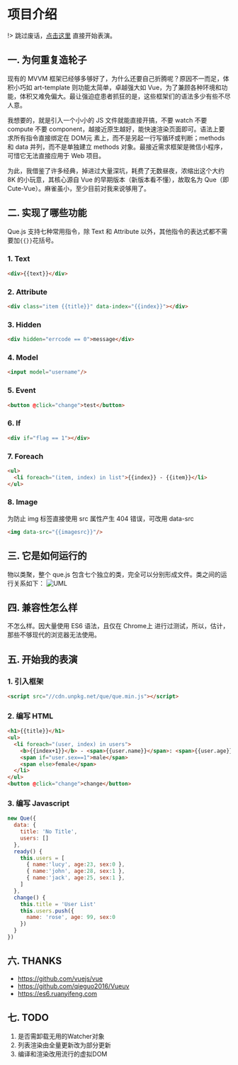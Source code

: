# 项目介绍

!> 跳过废话，[点击这里](#五-开始我的表演) 直接开始表演。

## 一. 为何重复造轮子

现有的 MVVM 框架已经够多够好了，为什么还要自己折腾呢？原因不一而足，体积小巧如 art-template 则功能太简单，卓越强大如 Vue，为了兼顾各种环境和功能，体积又难免偏大。最让强迫症患者抓狂的是，这些框架们的语法多少有些不尽人意。

我想要的，就是引入一个小小的 JS 文件就能直接开搞，不要 watch 不要 compute 不要 component，越接近原生越好，能快速渲染页面即可。语法上要求所有指令直接绑定在 DOM元 素上，而不是另起一行写循环或判断；methods 和 data 并列，而不是单独建立 methods 对象。最接近需求框架是微信小程序，可惜它无法直接应用于 Web 项目。

为此，我借鉴了许多经典，掉进过大量深坑，耗费了无数昼夜，浓缩出这个大约 8K 的小玩意，其核心源自 Vue 的早期版本（新版本看不懂），故取名为 Que（即 Cute-Vue）。麻雀虽小，至少目前对我来说够用了。

## 二. 实现了哪些功能

Que.js 支持七种常用指令，除 Text 和 Attribute 以外，其他指令的表达式都不需要加`{{}}`花括号。

### 1. Text
```html
<div>{{text}}</div>
```

### 2. Attribute
```html
<div class="item {{title}}" data-index="{{index}}"></div>
```

### 3. Hidden
```html
<div hidden="errcode == 0">message</div>
```

### 4. Model
```html
<input model="username"/>
```

### 5. Event
```html
<button @click="change">test</button>
```

### 6. If
```html
<div if="flag == 1"></div>
```

### 7. Foreach
```html
<ul>
  <li foreach="(item, index) in list">{{index}} - {{item}}</li>
</ul>
```

### 8. Image

为防止 img 标签直接使用 src 属性产生 404 错误，可改用 data-src
```html
<img data-src="{{imagesrc}}"/>
```

## 三. 它是如何运行的

物以类聚，整个 que.js 包含七个独立的类，完全可以分别形成文件。类之间的运行关系如下：
![UML](https://cdn.unpkg.net/que/docs/assets/uml.png)

## 四. 兼容性怎么样

不怎么样。因大量使用 ES6 语法，且仅在 Chrome上 进行过测试，所以，估计，那些不够现代的浏览器无法使用。

## 五. 开始我的表演

### 1. 引入框架
```html
<script src="//cdn.unpkg.net/que/que.min.js"></script>
```

### 2. 编写 HTML
```html
<h1>{{title}}</h1>
<ul>
  <li foreach="(user, index) in users">
    <b>{{index+1}}</b> - <span>{{user.name}}</span>: <span>{{user.age}}</span>
    <span if="user.sex==1">male</span>
    <span else>female</span>
  </li>
</ul>
<button @click="change">change</button>
```

### 3. 编写 Javascript
```js
new Que({
  data: {
    title: 'No Title',
    users: []
  },
  ready() {
    this.users = [
      { name:'lucy', age:23, sex:0 },
      { name:'john', age:28, sex:1 },
      { name:'jack', age:25, sex:1 },
    ]
  },
  change() {
    this.title = 'User List'
    this.users.push({
      name: 'rose', age: 99, sex:0
    })
  }
})
```

## 六. THANKS

* https://github.com/vuejs/vue
* https://github.com/qieguo2016/Vueuv
* https://es6.ruanyifeng.com

## 七. TODO

1. 是否需卸载无用的Watcher对象
2. 列表渲染由全量更新改为部分更新
3. 编译和渲染改用流行的虚拟DOM
